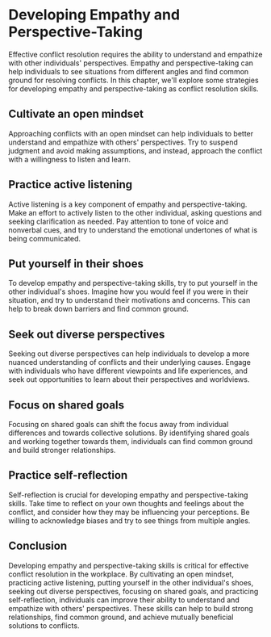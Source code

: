 Developing Empathy and Perspective-Taking
===========================================================================================

Effective conflict resolution requires the ability to understand and empathize with other individuals' perspectives. Empathy and perspective-taking can help individuals to see situations from different angles and find common ground for resolving conflicts. In this chapter, we'll explore some strategies for developing empathy and perspective-taking as conflict resolution skills.

Cultivate an open mindset
-------------------------

Approaching conflicts with an open mindset can help individuals to better understand and empathize with others' perspectives. Try to suspend judgment and avoid making assumptions, and instead, approach the conflict with a willingness to listen and learn.

Practice active listening
-------------------------

Active listening is a key component of empathy and perspective-taking. Make an effort to actively listen to the other individual, asking questions and seeking clarification as needed. Pay attention to tone of voice and nonverbal cues, and try to understand the emotional undertones of what is being communicated.

Put yourself in their shoes
---------------------------

To develop empathy and perspective-taking skills, try to put yourself in the other individual's shoes. Imagine how you would feel if you were in their situation, and try to understand their motivations and concerns. This can help to break down barriers and find common ground.

Seek out diverse perspectives
-----------------------------

Seeking out diverse perspectives can help individuals to develop a more nuanced understanding of conflicts and their underlying causes. Engage with individuals who have different viewpoints and life experiences, and seek out opportunities to learn about their perspectives and worldviews.

Focus on shared goals
---------------------

Focusing on shared goals can shift the focus away from individual differences and towards collective solutions. By identifying shared goals and working together towards them, individuals can find common ground and build stronger relationships.

Practice self-reflection
------------------------

Self-reflection is crucial for developing empathy and perspective-taking skills. Take time to reflect on your own thoughts and feelings about the conflict, and consider how they may be influencing your perceptions. Be willing to acknowledge biases and try to see things from multiple angles.

Conclusion
----------

Developing empathy and perspective-taking skills is critical for effective conflict resolution in the workplace. By cultivating an open mindset, practicing active listening, putting yourself in the other individual's shoes, seeking out diverse perspectives, focusing on shared goals, and practicing self-reflection, individuals can improve their ability to understand and empathize with others' perspectives. These skills can help to build strong relationships, find common ground, and achieve mutually beneficial solutions to conflicts.
